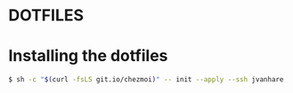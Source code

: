 # DOTFILES

# Installing the dotfiles

```sh
$ sh -c "$(curl -fsLS git.io/chezmoi)" -- init --apply --ssh jvanhare
```


